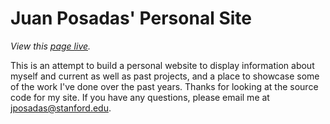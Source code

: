 Juan Posadas' Personal Site
================================

*View this [page live](http://stanford.edu/~jposadas).*

This is an attempt to build a personal website to display information about myself and current as well as past projects, and a place to showcase some of the work I've done over the past years. Thanks for looking at the source code for my site. If you have any questions, please email me at <jposadas@stanford.edu>.